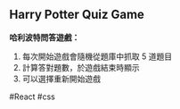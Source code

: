 ## Harry Potter Quiz Game

**哈利波特問答遊戲：**
1. 每次開始遊戲會隨機從題庫中抓取 5 道題目
2. 計算答對題數，於遊戲結束時顯示
3. 可以選擇重新開始遊戲

#React #css








